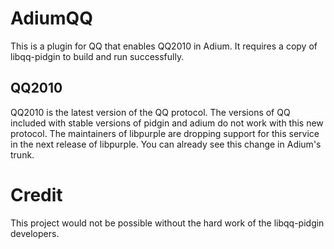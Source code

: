 # AdiumQQ

This is a plugin for QQ that enables QQ2010 in Adium. It requires a copy of libqq-pidgin to build and run successfully.

## QQ2010

QQ2010 is the latest version of the QQ protocol. The versions of QQ included with stable versions of pidgin and adium do not work with this new protocol.
The maintainers of libpurple are dropping support for this service in the next release of libpurple. You can already see this change in Adium's trunk.

# Credit

This project would not be possible without the hard work of the libqq-pidgin developers.
